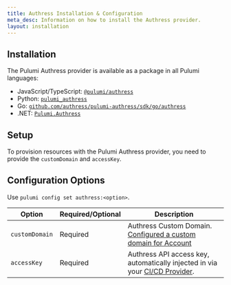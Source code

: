 ```yaml
---
title: Authress Installation & Configuration
meta_desc: Information on how to install the Authress provider.
layout: installation
---
```


## Installation

The Pulumi Authress provider is available as a package in all Pulumi languages:

* JavaScript/TypeScript: [`@pulumi/authress`](https://www.npmjs.com/package/@pulumi/authress)
* Python: [`pulumi_authress`](https://pypi.org/project/pulumi-authress/)
* Go: [`github.com/authress/pulumi-authress/sdk/go/authress`](https://pkg.go.dev/github.com/authress/pulumi-authress/sdk)
* .NET: [`Pulumi.Authress`](https://www.nuget.org/packages/Pulumi.Authress)

## Setup

To provision resources with the Pulumi Authress provider, you need to provide the `customDomain` and `accessKey`. 

## Configuration Options

Use `pulumi config set authress:<option>`.

| Option    | Required/Optional | Description                                                       |
|-----------|-------------------|-------------------------------------------------------------------|
| `customDomain`     | Required          | Authress Custom Domain. [Configured a custom domain for Account](https://authress.io/app/#/settings?focus=domain)         |
| `accessKey`  | Required          | Authress API access key, automatically injected in via your [CI/CD Provider](https://authress.io/knowledge-base/docs/category/cicd).|
